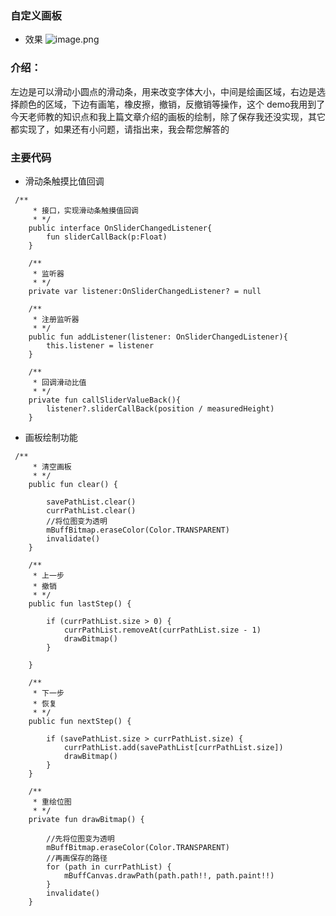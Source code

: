 ### 自定义画板
+ 效果
![image.png](https://upload-images.jianshu.io/upload_images/18961644-f5bb71913b1983c7.png?imageMogr2/auto-orient/strip|imageView2/2/w/1029/format/webp)
### 介绍：
左边是可以滑动小圆点的滑动条，用来改变字体大小，中间是绘画区域，右边是选择颜色的区域，下边有画笔，橡皮擦，撤销，反撤销等操作，这个 demo我用到了今天老师教的知识点和我上篇文章介绍的画板的绘制，除了保存我还没实现，其它都实现了，如果还有小问题，请指出来，我会帮您解答的
### 主要代码
+ 滑动条触摸比值回调
```
 /**
     * 接口，实现滑动条触摸值回调
     * */
    public interface OnSliderChangedListener{
        fun sliderCallBack(p:Float)
    }

    /**
     * 监听器
     * */
    private var listener:OnSliderChangedListener? = null

    /**
     * 注册监听器
     * */
    public fun addListener(listener: OnSliderChangedListener){
        this.listener = listener
    }

    /**
     * 回调滑动比值
     * */
    private fun callSliderValueBack(){
        listener?.sliderCallBack(position / measuredHeight)
    }
```
+ 画板绘制功能
```
 /**
     * 清空画板
     * */
    public fun clear() {

        savePathList.clear()
        currPathList.clear()
        //将位图变为透明
        mBuffBitmap.eraseColor(Color.TRANSPARENT)
        invalidate()
    }

    /**
     * 上一步
     * 撤销
     * */
    public fun lastStep() {

        if (currPathList.size > 0) {
            currPathList.removeAt(currPathList.size - 1)
            drawBitmap()
        }

    }

    /**
     * 下一步
     * 恢复
     * */
    public fun nextStep() {

        if (savePathList.size > currPathList.size) {
            currPathList.add(savePathList[currPathList.size])
            drawBitmap()
        }
    }

    /**
     * 重绘位图
     * */
    private fun drawBitmap() {

        //先将位图变为透明
        mBuffBitmap.eraseColor(Color.TRANSPARENT)
        //再画保存的路径
        for (path in currPathList) {
            mBuffCanvas.drawPath(path.path!!, path.paint!!)
        }
        invalidate()
    }
```
